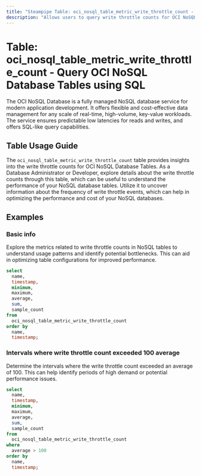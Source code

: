 ```yaml
---
title: "Steampipe Table: oci_nosql_table_metric_write_throttle_count - Query OCI NoSQL Database Tables using SQL"
description: "Allows users to query write throttle counts for OCI NoSQL Database Tables."
---
```


# Table: oci_nosql_table_metric_write_throttle_count - Query OCI NoSQL Database Tables using SQL

The OCI NoSQL Database is a fully managed NoSQL database service for modern application development. It offers flexible and cost-effective data management for any scale of real-time, high-volume, key-value workloads. The service ensures predictable low latencies for reads and writes, and offers SQL-like query capabilities.

## Table Usage Guide

The `oci_nosql_table_metric_write_throttle_count` table provides insights into the write throttle counts for OCI NoSQL Database Tables. As a Database Administrator or Developer, explore details about the write throttle counts through this table, which can be useful to understand the performance of your NoSQL database tables. Utilize it to uncover information about the frequency of write throttle events, which can help in optimizing the performance and cost of your NoSQL databases.

## Examples

### Basic info
Explore the metrics related to write throttle counts in NoSQL tables to understand usage patterns and identify potential bottlenecks. This can aid in optimizing table configurations for improved performance.

```sql
select
  name,
  timestamp,
  minimum,
  maximum,
  average,
  sum,
  sample_count
from
  oci_nosql_table_metric_write_throttle_count
order by
  name,
  timestamp;
```

### Intervals where write throttle count exceeded 100 average
Determine the intervals where the write throttle count exceeded an average of 100. This can help identify periods of high demand or potential performance issues.

```sql
select
  name,
  timestamp,
  minimum,
  maximum,
  average,
  sum,
  sample_count
from
  oci_nosql_table_metric_write_throttle_count
where
  average > 100
order by
  name,
  timestamp;
```